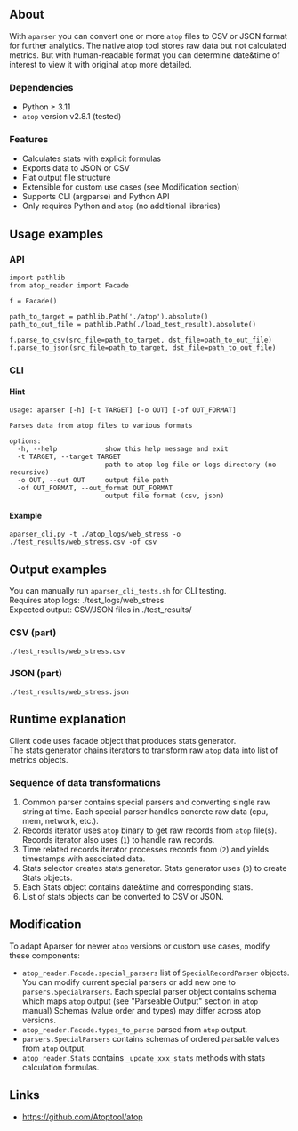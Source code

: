 ## About
With `aparser` you can convert one or more `atop` files to CSV or JSON format for further analytics.
The native atop tool stores raw data but not calculated metrics.
But with human-readable format you can determine date&time of interest to view it with original `atop` more detailed. 

### Dependencies
+ Python ≥ 3.11
+ `atop` version v2.8.1 (tested)

### Features
+ Calculates stats with explicit formulas
+ Exports data to JSON or CSV
+ Flat output file structure
+ Extensible for custom use cases (see Modification section)
+ Supports CLI (argparse) and Python API
+ Only requires Python and `atop` (no additional libraries)


## Usage examples
### API
```
import pathlib
from atop_reader import Facade

f = Facade()

path_to_target = pathlib.Path('./atop').absolute()
path_to_out_file = pathlib.Path(./load_test_result).absolute()

f.parse_to_csv(src_file=path_to_target, dst_file=path_to_out_file)
f.parse_to_json(src_file=path_to_target, dst_file=path_to_out_file)
```

### CLI
#### Hint
```
usage: aparser [-h] [-t TARGET] [-o OUT] [-of OUT_FORMAT]

Parses data from atop files to various formats

options:
  -h, --help            show this help message and exit
  -t TARGET, --target TARGET
                        path to atop log file or logs directory (no recursive)
  -o OUT, --out OUT     output file path
  -of OUT_FORMAT, --out_format OUT_FORMAT
                        output file format (csv, json)

```

#### Example
```
aparser_cli.py -t ./atop_logs/web_stress -o ./test_results/web_stress.csv -of csv
```


## Output examples
You can manually run ``aparser_cli_tests.sh`` for CLI testing.\
Requires atop logs: ./test_logs/web_stress\
Expected output: CSV/JSON files in ./test_results/

### CSV (part)
```
./test_results/web_stress.csv
```

### JSON (part)
```
./test_results/web_stress.json
```

## Runtime explanation
Client code uses facade object that produces stats generator.\
The stats generator chains iterators to transform raw `atop` data into list of metrics objects.

### Sequence of data transformations
1. Common parser contains special parsers and converting single raw string at time.
Each special parser handles concrete raw data (cpu, mem, network, etc.).
2. Records iterator uses `atop` binary to get raw records from `atop` file(s).
Records iterator also uses (`1`) to handle raw records.
3. Time related records iterator processes records from (`2`) and yields timestamps with associated data.
4. Stats selector creates stats generator. 
Stats generator uses (`3`) to create Stats objects.
5. Each Stats object contains date&time and corresponding stats.
6. List of stats objects can be converted to CSV or JSON.


## Modification
To adapt Aparser for newer `atop` versions or custom use cases, modify these components:
+ `atop_reader.Facade.special_parsers` list of `SpecialRecordParser` objects.
You can modify current special parsers or add new one to `parsers.SpecialParsers`.
Each special parser object contains schema which maps `atop` output (see "Parseable Output" section in `atop` manual)
Schemas (value order and types) may differ across atop versions.
+ `atop_reader.Facade.types_to_parse` parsed from `atop` output.
+ `parsers.SpecialParsers` contains schemas of ordered parsable values from `atop` output.
+ `atop_reader.Stats` contains `_update_xxx_stats` methods with stats calculation formulas.


## Links
+  https://github.com/Atoptool/atop
